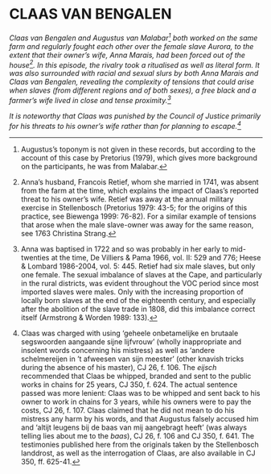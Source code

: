 # CLAAS VAN BENGALEN

*Claas van Bengalen and Augustus van Malabar[^1] both worked on the same farm and regularly fought each other over the female slave Aurora, to the extent that their owner’s wife, Anna Marais, had been forced out of the house[^2]. In this episode, the rivalry took a ritualised as well as literal form. It was also surrounded with racial and sexual slurs by both Anna Marais and Claas van Bengalen, revealing the complexity of tensions that could arise when slaves (from different regions and of both sexes), a free black and a farmer’s wife lived in close and tense proximity.[^3]*

*It is noteworthy that Claas was punished by the Council of Justice primarily for his threats to his owner’s wife rather than for planning to escape.[^4]*

[^1]: Augustus’s toponym is not given in these records, but according to the account of this case by Pretorius (1979), which gives more background on the participants, he was from Malabar.

[^2]: Anna’s husband, Francois Retief, whom she married in 1741, was absent from the farm at the time, which explains the impact of Claas’s reported threat to his owner’s wife. Retief was away at the annual military exercise in Stellenbosch (Pretorius 1979: 43-5; for the origins of this practice, see Biewenga 1999: 76-82). For a similar example of tensions that arose when the male slave-owner was away for the same reason, see 1763 Christina Strang.

[^3]: Anna was baptised in 1722 and so was probably in her early to mid-twenties at the time, De Villiers & Pama 1966, vol. II: 529 and 776; Heese & Lombard 1986-2004, vol. 5: 445. Retief had six male slaves, but only one female. The sexual imbalance of slaves at the Cape, and particularly in the rural districts, was evident throughout the VOC period since most imported slaves were males. Only with the increasing proportion of locally born slaves at the end of the eighteenth century, and especially after the abolition of the slave trade in 1808, did this imbalance correct itself (Armstrong & Worden 1989: 133).

[^4]: Claas was charged with using ‘geheele onbetamelijke en brutaale segswoorden aangaande sijne lijfvrouw’ (wholly inappropriate and insolent words concerning his mistress) as well as ‘andere schelmereijen in ’t afweesen van sijn meester’ (other knavish tricks during the absence of his master), CJ 26, f. 106. The *eijsch* recommended that Claas be whipped, branded and sent to the public works in chains for 25 years, CJ 350, f. 624. The actual sentence passed was more lenient: Claas was to be whipped and sent back to his owner to work in chains for 3 years, while his owners were to pay the costs, CJ 26, f. 107. Claas claimed that he did not mean to do his mistress any harm by his words, and that Augustus falsely accused him and ‘altijt leugens bij de baas van mij aangebragt heeft’ (was always telling lies about me to the *baas*), CJ 26, f. 106 and CJ 350, f. 641. The testimonies published here from the originals taken by the Stellenbosch landdrost, as well as the interrogation of Claas, are also available in CJ 350, ff. 625-41.